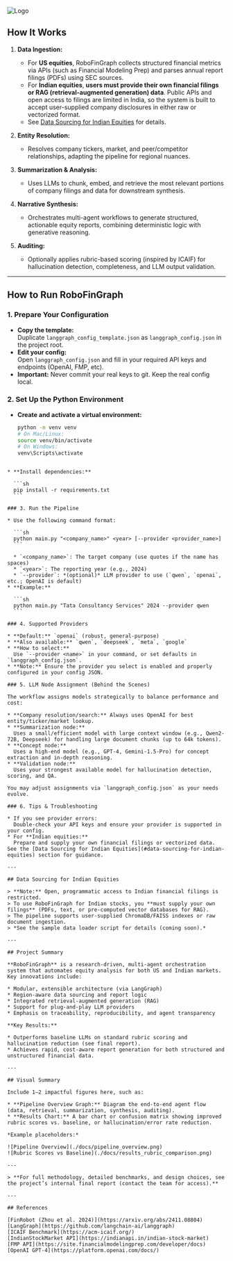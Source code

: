 ![Logo](./docs/logo.png)

## How It Works

1. **Data Ingestion:**  
   - For **US equities**, RoboFinGraph collects structured financial metrics via APIs (such as Financial Modeling Prep) and parses annual report filings (PDFs) using SEC sources.
   - For **Indian equities**, **users must provide their own financial filings or RAG (retrieval-augmented generation) data**. Public APIs and open access to filings are limited in India, so the system is built to accept user-supplied company disclosures in either raw or vectorized format.
   - See [Data Sourcing for Indian Equities](#data-sourcing-for-indian-equities) for details.

2. **Entity Resolution:**  
   - Resolves company tickers, market, and peer/competitor relationships, adapting the pipeline for regional nuances.

3. **Summarization & Analysis:**  
   - Uses LLMs to chunk, embed, and retrieve the most relevant portions of company filings and data for downstream synthesis.

4. **Narrative Synthesis:**  
   - Orchestrates multi-agent workflows to generate structured, actionable equity reports, combining deterministic logic with generative reasoning.

5. **Auditing:**  
   - Optionally applies rubric-based scoring (inspired by ICAIF) for hallucination detection, completeness, and LLM output validation.

---

## How to Run RoboFinGraph

### 1. Prepare Your Configuration

- **Copy the template:**  
  Duplicate `langgraph_config_template.json` as `langgraph_config.json` in the project root.
- **Edit your config:**  
  Open `langgraph_config.json` and fill in your required API keys and endpoints (OpenAI, FMP, etc).
- **Important:** Never commit your real keys to git. Keep the real config local.

### 2. Set Up the Python Environment

- **Create and activate a virtual environment:**
  ```sh
  python -m venv venv
  # On Mac/Linux:
  source venv/bin/activate
  # On Windows:
  venv\Scripts\activate
````

* **Install dependencies:**

  ```sh
  pip install -r requirements.txt
  ```

### 3. Run the Pipeline

* Use the following command format:

  ```sh
  python main.py "<company_name>" <year> [--provider <provider_name>]
  ```

  * `<company_name>`: The target company (use quotes if the name has spaces)
  * `<year>`: The reporting year (e.g., 2024)
  * `--provider`: *(optional)* LLM provider to use (`qwen`, `openai`, etc.; OpenAI is default)
* **Example:**

  ```sh
  python main.py "Tata Consultancy Services" 2024 --provider qwen
  ```

### 4. Supported Providers

* **Default:** `openai` (robust, general-purpose)
* **Also available:** `qwen`, `deepseek`, `meta`, `google`
* **How to select:**
  Use `--provider <name>` in your command, or set defaults in `langgraph_config.json`.
* **Note:** Ensure the provider you select is enabled and properly configured in your config JSON.

### 5. LLM Node Assignment (Behind the Scenes)

The workflow assigns models strategically to balance performance and cost:

* **Company resolution/search:** Always uses OpenAI for best entity/ticker/market lookup.
* **Summarization node:**
  Uses a small/efficient model with large context window (e.g., Qwen2-72B, Deepseek) for handling large document chunks (up to 64k tokens).
* **Concept node:**
  Uses a high-end model (e.g., GPT-4, Gemini-1.5-Pro) for concept extraction and in-depth reasoning.
* **Validation node:**
  Uses your strongest available model for hallucination detection, scoring, and QA.

You may adjust assignments via `langgraph_config.json` as your needs evolve.

### 6. Tips & Troubleshooting

* If you see provider errors:
  Double-check your API keys and ensure your provider is supported in your config.
* For **Indian equities:**
  Prepare and supply your own financial filings or vectorized data. See the [Data Sourcing for Indian Equities](#data-sourcing-for-indian-equities) section for guidance.

---

## Data Sourcing for Indian Equities

> **Note:** Open, programmatic access to Indian financial filings is restricted.
> To use RoboFinGraph for Indian stocks, you **must supply your own filings** (PDFs, text, or pre-computed vector databases for RAG).
> The pipeline supports user-supplied ChromaDB/FAISS indexes or raw document ingestion.
> *See the sample data loader script for details (coming soon).*

---

## Project Summary

**RoboFinGraph** is a research-driven, multi-agent orchestration system that automates equity analysis for both US and Indian markets.
Key innovations include:

* Modular, extensible architecture (via LangGraph)
* Region-aware data sourcing and report logic
* Integrated retrieval-augmented generation (RAG)
* Support for plug-and-play LLM providers
* Emphasis on traceability, reproducibility, and agent transparency

**Key Results:**

* Outperforms baseline LLMs on standard rubric scoring and hallucination reduction (see final report).
* Achieves rapid, cost-aware report generation for both structured and unstructured financial data.

---

## Visual Summary

Include 1–2 impactful figures here, such as:

* **Pipeline Overview Graph:** Diagram the end-to-end agent flow (data, retrieval, summarization, synthesis, auditing).
* **Results Chart:** A bar chart or confusion matrix showing improved rubric scores vs. baseline, or hallucination/error rate reduction.

*Example placeholders:*

![Pipeline Overview](./docs/pipeline_overview.png)
![Rubric Scores vs Baseline](./docs/results_rubric_comparison.png)

---

> **For full methodology, detailed benchmarks, and design choices, see the project’s internal final report (contact the team for access).**

---

## References

[FinRobot (Zhou et al. 2024)](https://arxiv.org/abs/2411.08804)
[LangGraph](https://github.com/langchain-ai/langgraph)
[ICAIF Benchmark](https://acm-icaif.org/)
[IndianStockMarket API](https://indianapi.in/indian-stock-market)
[FMP API](https://site.financialmodelingprep.com/developer/docs)
[OpenAI GPT-4](https://platform.openai.com/docs/)

